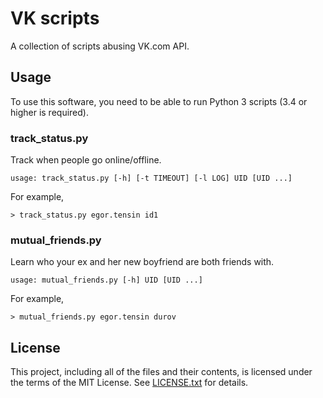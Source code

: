# VK scripts

A collection of scripts abusing VK.com API.

## Usage

To use this software, you need to be able to run Python 3 scripts (3.4 or
higher is required).

### track_status.py

Track when people go online/offline.

    usage: track_status.py [-h] [-t TIMEOUT] [-l LOG] UID [UID ...]

For example,

    > track_status.py egor.tensin id1

### mutual_friends.py

Learn who your ex and her new boyfriend are both friends with.

    usage: mutual_friends.py [-h] UID [UID ...]

For example,

    > mutual_friends.py egor.tensin durov

## License

This project, including all of the files and their contents, is licensed under
the terms of the MIT License.
See [LICENSE.txt] for details.

[LICENSE.txt]: LICENSE.txt
